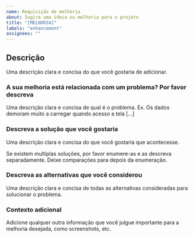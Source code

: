 ```yaml
---
name: Requisição de melhoria
about: Sugira uma ideia ou melhoria para o projeto
title: "[MELHORIA]"
labels: "enhancement"
assignees: ""
---
```


<!-- Primeiro verifique se a melhoria já não foi registrada -->

<!-- Por favor use esse template apenas para pedidos de melhoria -->

<!-- Se possível preencha todas as partes do template. Não remova nenhuma parte -->

## Descrição

Uma descrição clara e concisa do que você gostaria de adicionar.

### A sua melhoria está relacionada com um problema? Por favor descreva

Uma descrição clara e concisa de qual é o problema. Ex. Os dados demoram muito a carregar quando acesso a tela [...]

### Descreva a solução que você gostaria

Uma descrição clara e concisa do que você gostaria que acontecesse.

Se existem multiplas soluções, por favor enumere-as e as descreva separadamente. Deixe comparações para depois da enumeração.

### Descreva as alternativas que você considerou

Uma descrição clara e concisa de todas as alternativas consideradas para solucionar o problema.

### Contexto adicional

Adicione qualquer outra informação que você julgue importante para a melhoria desejada, como screenshots, etc.
